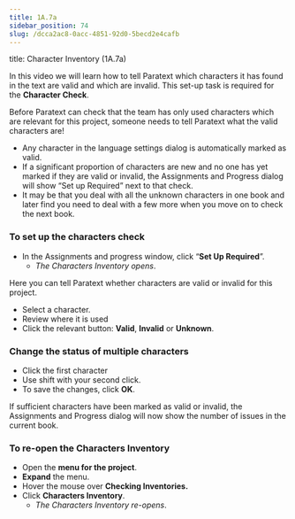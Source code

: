 ```yaml
---
title: 1A.7a
sidebar_position: 74
slug: /dcca2ac8-0acc-4851-92d0-5becd2e4cafb
---
```




title: Character Inventory (1A.7a)


In this video we will learn how to tell Paratext which characters it has found in the text are valid and which are invalid. This set-up task is required for the **Character Check**.


Before Paratext can check that the team has only used characters which are relevant for this project, someone needs to tell Paratext what the valid characters are!

- Any character in the language settings dialog is automatically marked as valid.
- If a significant proportion of characters are new and no one has yet marked if they are valid or invalid, the Assignments and Progress dialog will show “Set up Required” next to that check.
- It may be that you deal with all the unknown characters in one book and later find you need to deal with a few more when you move on to check the next book.

### To set up the characters check

- In the Assignments and progress window, click “**Set Up Required**”.
	- _The Characters Inventory opens_.

Here you can tell Paratext whether characters are valid or invalid for this project.

- Select a character.
- Review where it is used
- Click the relevant button: **Valid**, **Invalid** or **Unknown**.

### Change the status of multiple characters

- Click the first character
- Use shift with your second click.
- To save the changes, click **OK**.

If sufficient characters have been marked as valid or invalid, the Assignments and Progress dialog will now show the number of issues in the current book.


### To re-open the Characters Inventory

- Open the **menu for the project**.
- **Expand** the menu.
- Hover the mouse over **Checking Inventories.**
- Click **Characters Inventory**.
	- _The Characters Inventory re-opens_.
